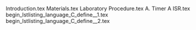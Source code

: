 Introduction.tex
Materials.tex
Laboratory Procedure.tex
A. Timer A ISR.tex
begin_lstlisting_language_C_define__1.tex
begin_lstlisting_language_C_define__2.tex
